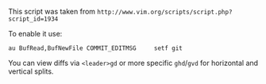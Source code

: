 This script was taken from `http://www.vim.org/scripts/script.php?script_id=1934`

To enable it use:

    au BufRead,BufNewFile COMMIT_EDITMSG     setf git

You can view diffs via `<leader>gd` or more specific `ghd`/`gvd` for horizontal
and vertical splits.
